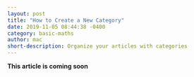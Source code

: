 ```yaml
---
layout: post
title: "How to Create a New Category"
date: 2019-11-05 08:44:38 -0400
category: basic-maths
author: mac
short-description: Organize your articles with categories
---
```


**This article is coming soon**

